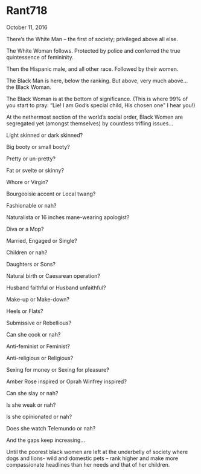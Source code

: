 # Rant718


 October 11, 2016

There’s the White Man – the first of society; privileged above all else.

The White Woman follows. Protected by police and conferred the true quintessence of femininity.

Then the Hispanic male, and all other race. Followed by their women.

The Black Man is here, below the ranking. But above, very much above... the Black Woman.

The Black Woman is at the bottom of significance. (This is where 99% of you start to pray: “Lie! I am God’s special child, His chosen one" I hear you!)

At the nethermost section of the world’s social order, Black Women are segregated yet (amongst themselves) by countless trifling issues…

Light skinned or dark skinned?

Big booty or small booty?

Pretty or un-pretty?

Fat or svelte or skinny?

Whore or Virgin?

Bourgeoisie accent or Local twang?

Fashionable or nah?

Naturalista or 16 inches mane-wearing apologist?

Diva or a Mop?

Married, Engaged or Single?

Children or nah?

Daughters or Sons?

Natural birth or Caesarean operation?

Husband faithful or Husband unfaithful?

Make-up or Make-down?

Heels or Flats?

Submissive or Rebellious?

Can she cook or nah?

Anti-feminist or Feminist?

Anti-religious or Religious?

Sexing for money or Sexing for pleasure?

Amber Rose inspired or Oprah Winfrey inspired?

Can she slay or nah?

Is she weak or nah?

Is she opinionated or nah?

Does she watch Telemundo or nah?

And the gaps keep increasing…

Until the poorest black women are left at the underbelly of society where dogs and lions- wild and domestic pets – rank higher and make more compassionate headlines than her needs and that of her children.
